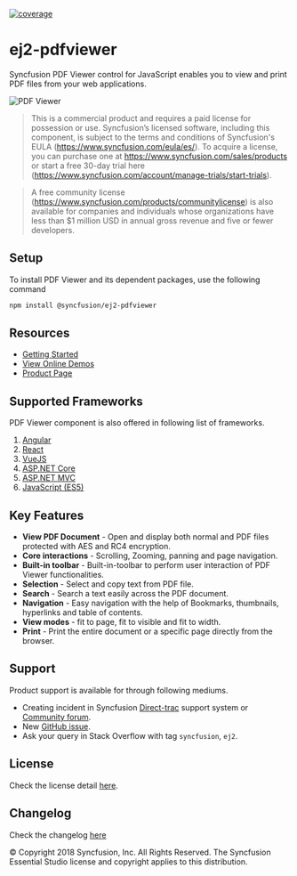 [![coverage](http://ej2.syncfusion.com/badges/ej2-pdfviewer/coverage.svg)](http://ej2.syncfusion.com/badges/ej2-pdfviewer)

# ej2-pdfviewer

Syncfusion PDF Viewer control for JavaScript enables you to view and print PDF files from your web applications.

![PDF Viewer](https://ej2.syncfusion.com/products/images/pdfviewer/readme.gif)

> This is a commercial product and requires a paid license for possession or use. Syncfusion’s licensed software, including this component, is subject to the terms and conditions of Syncfusion's EULA (https://www.syncfusion.com/eula/es/). To acquire a license, you can purchase one at https://www.syncfusion.com/sales/products or start a free 30-day trial here (https://www.syncfusion.com/account/manage-trials/start-trials).

> A free community license (https://www.syncfusion.com/products/communitylicense) is also available for companies and individuals whose organizations have less than $1 million USD in annual gross revenue and five or fewer developers.

## Setup

To install PDF Viewer and its dependent packages, use the following command

```sh
npm install @syncfusion/ej2-pdfviewer
```

## Resources

* [Getting Started](https://ej2.syncfusion.com/documentation/pdfviewer/getting-started.html?lang=typescript&utm_source=npm&utm_campaign=pdfviewer)
* [View Online Demos](https://ej2.syncfusion.com/demos/?utm_source=npm&utm_campaign=pdfviewer#/material/pdfviewer/default.html)
* [Product Page](https://www.syncfusion.com/products/javascript/pdfviewer)

## Supported Frameworks

PDF Viewer component is also offered in following list of frameworks.

1. [Angular](https://github.com/syncfusion/ej2-ng-pdfviewer?utm_source=npm&utm_campaign=pdfviewer)
2. [React](https://github.com/syncfusion/ej2-react-pdfviewer?utm_source=npm&utm_campaign=pdfviewer)
3. [VueJS](https://github.com/syncfusion/ej2-vue-pdfviewer?utm_source=npm&utm_campaign=pdfviewer)
4. [ASP.NET Core](https://www.syncfusion.com/products/aspnetcore/pdfviewer)
5. [ASP.NET MVC](https://www.syncfusion.com/products/aspnetmvc/pdfviewer)
6. [JavaScript (ES5)](https://www.syncfusion.com/products/javascript/pdfviewer)

## Key Features

* **View PDF Document** - Open and display both normal and PDF files protected with AES and RC4 encryption.
* **Core interactions** - Scrolling, Zooming, panning and page navigation.
* **Built-in toolbar**  - Built-in-toolbar to perform user interaction of PDF Viewer functionalities.
* **Selection**         - Select and copy text from PDF file.
* **Search**            - Search a text easily across the PDF document.
* **Navigation**        - Easy navigation with the help of Bookmarks, thumbnails, hyperlinks and table of contents.
* **View modes**        - fit to page, fit to visible and fit to width.
* **Print**             - Print the entire document or a specific page directly from the browser.

## Support

Product support is available for through following mediums.

* Creating incident in Syncfusion [Direct-trac](https://www.syncfusion.com/support/directtrac/incidents?utm_source=npm&utm_campaign=pdfviewer) support system or [Community forum](https://www.syncfusion.com/forums/essential-js2?utm_source=npm&utm_campaign=pdfviewer).
* New [GitHub issue](https://github.com/syncfusion/ej2-pdfviewer/issues/new).
* Ask your query in Stack Overflow with tag `syncfusion`, `ej2`.

## License

Check the license detail [here](https://github.com/syncfusion/ej2/blob/master/license?utm_source=npm&utm_campaign=pdfviewer).

## Changelog

Check the changelog [here](https://github.com/syncfusion/ej2-pdfviewer/blob/master/CHANGELOG.md?utm_source=npm&utm_campaign=pdfviewer)

 © Copyright 2018 Syncfusion, Inc. All Rights Reserved. The Syncfusion Essential Studio license and copyright applies to this distribution.